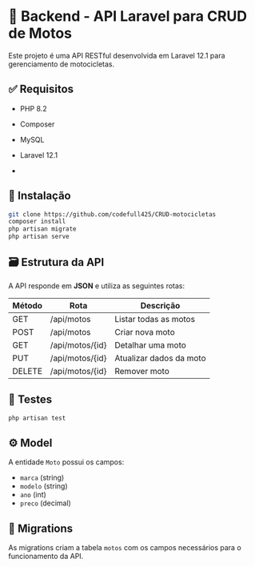 # 🚀 Backend - API Laravel para CRUD de Motos

Este projeto é uma API RESTful desenvolvida em Laravel 12.1 para gerenciamento de motocicletas.

## ✅ Requisitos

- PHP 8.2
- Composer
- MySQL
- Laravel 12.1

- 
## 🔧 Instalação

```bash
git clone https://github.com/codefull425/CRUD-motocicletas
composer install
php artisan migrate
php artisan serve
```


## 🗃️ Estrutura da API

A API responde em **JSON** e utiliza as seguintes rotas:

| Método | Rota              | Descrição                 |
|--------|-------------------|---------------------------|
| GET    | /api/motos        | Listar todas as motos     |
| POST   | /api/motos        | Criar nova moto           |
| GET    | /api/motos/{id}   | Detalhar uma moto         |
| PUT    | /api/motos/{id}   | Atualizar dados da moto   |
| DELETE | /api/motos/{id}   | Remover moto              |

## 🧪 Testes

```bash
php artisan test
```

## ⚙️ Model

A entidade `Moto` possui os campos:

- `marca` (string)
- `modelo` (string)
- `ano` (int)
- `preco` (decimal)

## 📂 Migrations

As migrations criam a tabela `motos` com os campos necessários para o funcionamento da API.
